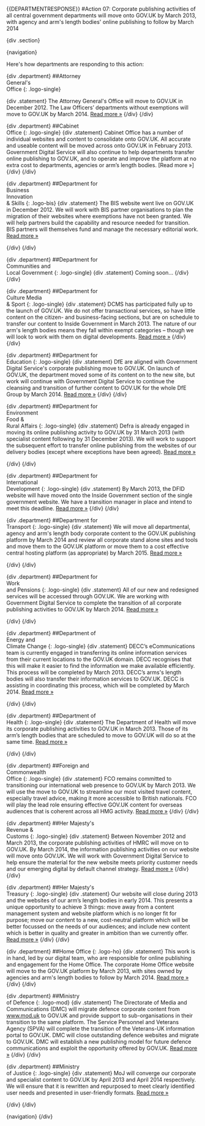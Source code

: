 {{DEPARTMENTRESPONSE}}
#Action 07: Corporate publishing activities of all central government departments will move onto GOV.UK by March 2013, with agency and arm's length bodies' online publishing to follow by March 2014

{div .section}

{navigation}

Here's how departments are responding to this action:



{div .department}
##Attorney <br> General's <br> Office
{: .logo-single}

{div .statement}
The Attorney General's Office will move to GOV.UK in December 2012. The Law Officers’ departments without exemptions will move to GOV.UK by March 2014. [Read more »](https://www.gov.uk/government/publications/law-officers-departments-digital-strategy)
{/div}
{/div}

{div .department}
##Cabinet<br>Office
{: .logo-single}
{div .statement}
Cabinet Office has a number of individual websites and content to consolidate onto GOV.UK. All accurate and useable content will be moved across onto GOV.UK in February 2013. Government Digital Service will also continue to help departments transfer online publishing to GOV.UK, and to operate and improve the platform at no extra cost to departments, agencies or arm’s length bodies. [Read more »]
{/div}
{/div}

{div .department}
##Department for<br>Business<br>Innovation<br>& Skills
{: .logo-bis}
{div .statement}
The BIS website went live on GOV.UK in December 2012. We will work with BIS partner organisations to plan the migration of their websites where exemptions have not been granted. We will help partners build the capability and resource needed for transition. BIS partners will themselves fund and manage the necessary editorial work. [Read more »](http://discuss.bis.gov.uk/digitalstrategy)

{/div}
{/div}

{div .department}
##Department for<br>Communities and<br>Local Government
{: .logo-single}
{div .statement}
Coming soon...
{/div}
{/div}

{div .department}
##Department for<br>Culture Media<br>& Sport
{: .logo-single}
{div .statement}
DCMS has participated fully up to the launch of GOV.UK. We do not offer transactional services, so have little content on the citizen- and business-facing sections, but are on schedule to transfer our content to Inside Government in March 2013. The nature of our arm's length bodies means they fall within exempt categories – though we will look to work with them on digital developments. [Read more »](http://www.dcms.gov.uk/publications/9586.aspx)
{/div}
{/div}


{div .department}
##Department for<br>Education
{: .logo-single}
{div .statement}
DfE are aligned with Government Digital Service's corporate publishing move to GOV.UK. On launch of GOV.UK, the department moved some of its content on to the new site, but work will continue with Government Digital Service to continue the cleansing and transition of further content to GOV.UK for the whole DfE Group by March 2014. [Read more »](http://www.education.gov.uk/digitalstrategy)
{/div}
{/div}

{div .department}
##Department for<br>Environment<br>Food &<br>Rural Affairs
{: .logo-single}
{div .statement}
Defra is already engaged in moving its online publishing activity to GOV.UK by 31 March 2013 (with specialist content following by 31 December 2013). We will work to support the subsequent effort to transfer online publishing from the websites of our delivery bodies (except where exceptions have been agreed). [Read more »](http://www.defra.gov.uk/publications/2012/12/20/pb13863-digital-strategy-2012/)

{/div}
{/div}

{div .department}
##Department for<br>International<br>Development
{: .logo-single}
{div .statement}
By March 2013, the DFID website will have moved onto the Inside Government section of the single government website. We have a transition manager in place and intend to meet this deadline. [Read more »](http://www.dfid.gov.uk/about-us/How-we-measure-progress/dfid-digital-strategy/)
{/div}
{/div}

{div .department}
##Department for<br>Transport
{: .logo-single}
{div .statement}
We will move all departmental, agency and arm's length body corporate content to the GOV.UK publishing platform by March 2014 and review all corporate stand alone sites and tools and move them to the GOV.UK platform or move them to a cost effective central hosting platform (as appropriate) by March 2015. [Read more »](https://www.gov.uk/government/publications/department-for-transport-digital-strategy)

{/div}
{/div}

{div .department}
##Department for<br>Work<br>and Pensions
{: .logo-single}
{div .statement}
All of our new and redesigned services will be accessed through GOV.UK. We are working with Government Digital Service to complete the transition of all corporate publishing activities to GOV.UK by March 2014. [Read more »](http://www.dwp.gov.uk/publications/corporate-publications/digital-strategy.shtml)

{/div}
{/div}

{div .department}
##Department of<br>Energy and<br>Climate Change
{: .logo-single}
{div .statement}
DECC’s eCommunications team is currently engaged in transferring its online information services from their current locations to the GOV.UK domain. DECC recognises that this will make it easier to find the information we make available efficiently. This process will be completed by March 2013. DECC’s arms's length bodies will also transfer their information services to GOV.UK. DECC is assisting in coordinating this process, which will be completed by March 2014. [Read more »](http://www.decc.gov.uk/en/content/cms/about/our_goals/our_goals.aspx#dds)

{/div}
{/div}


{div .department}
##Department of<br>Health
{: .logo-single}
{div .statement}
The Department of Health will move its corporate publishing activities to GOV.UK in March 2013. Those of its arm’s length bodies that are scheduled to move to GOV.UK will do so at the same time. [Read more »](http://digitalhealth.dh.gov.uk/digital-strategy)

{/div}
{/div}

{div .department}
##Foreign and<br>Commonwealth<br>Office
{: .logo-single}
{div .statement}
FCO remains committed to transitioning our international web presence to GOV.UK by March 2013. We will use the move to GOV.UK to streamline our most visited travel content, especially travel advice, making it more accessible to British nationals. FCO will play the lead role ensuring effective GOV.UK content for overseas audiences that is coherent across all HMG activity. [Read more »](https://www.gov.uk/government/publications/the-fco-digital-strategy)
{/div}
{/div}

{div .department}
##Her Majesty's<br>Revenue &<br>Customs
{: .logo-single}
{div .statement}
Between November 2012 and March 2013, the corporate publishing activities of HMRC will move on to GOV.UK. By March 2014, the information publishing activities on our website will move onto GOV.UK. We will work with Government Digital Service to help ensure the material for the new website meets priority customer needs and our emerging digital by default channel strategy. [Read more »](http://www.hmrc.gov.uk/about/2012-digital-strategy.pdf)
{/div}
{/div}

{div .department}
##Her Majesty's<br>Treasury
{: .logo-single}
{div .statement}
Our website will close during 2013 and the websites of our arm’s length bodies in early 2014. This presents a unique opportunity to achieve 3 things: move away from a content management system  and website platform which is no longer fit for purpose; move our content to a new, cost-neutral platform which will be better focussed on the needs of our audiences; and include new content which is better in quality and greater in ambition than we currently offer. [Read more »](http://www.hm-treasury.gov.uk/digital_strategy)
{/div}
{/div}

{div .department}
##Home Office
{: .logo-ho}
{div .statement}
This work is in hand, led by our digital team, who are responsible for online publishing and engagement for the Home Office. The corporate Home Office website will move to the GOV.UK platform by March 2013, with sites owned by agencies and arm's length bodies to follow by March 2014. [Read more »](http://www.homeoffice.gov.uk/publications/about-us/corporate-publications/ho-digital-strategy/)
{/div}
{/div}

{div .department}
##Ministry<br>of Defence
{: .logo-mod}
{div .statement}
The Directorate of Media and Communications (DMC) will migrate defence corporate content from www.mod.uk to GOV.UK and provide support to sub-organisations in their transition to the same platform.  The Service Personnel and Veterans Agency (SPVA) will complete the transition of the Veterans-UK information portal to GOV.UK. DMC will close outstanding defence websites and migrate to GOV.UK. DMC will establish a new publishing model for future defence communications and exploit the opportunity offered by GOV.UK. [Read more »](https://www.gov.uk/government/publications/digital-in-defence)
{/div}
{/div}

{div .department}
##Ministry<br>of Justice
{: .logo-single}
{div .statement}
MoJ will converge our corporate and specialist content to GOV.UK by April 2013 and April 2014 respectively. We will ensure that it is rewritten and repurposed to meet clearly identified user needs and presented in user-friendly formats. [Read more »](http://open.justice.gov.uk/digital-strategy/#theme-01-transforming-our-services)

{/div}
{/div}

{navigation}
{/div}





